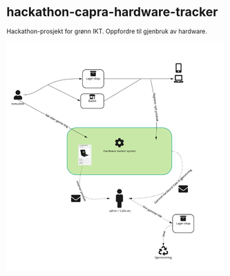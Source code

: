 # hackathon-capra-hardware-tracker
Hackathon-prosjekt for grønn IKT. Oppfordre til gjenbruk av hardware.

![oversikt](oversikt.jpg)